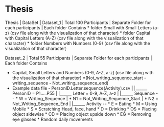 # Thesis
Thesis
  |
DataSet
  |
Dataset_1 
  |
Total 100 Participants 
  |
Separate Folder for each participants 
     |
 Each folder Contains
    * folder Small with Small Letters (a-z) (csv file along with the visualization of that character)
    * folder Capital with Capital Letters (A-Z) (csv file along with the visualization of that character)
    * folder Numbers with Numbers (0-9) (csv file along with the visualization of that character)



Dataset_2
  |
Total 55 Participants
   |
Separate Folder for each participants
     |
 Each folder Contains
   * Capital, Small Letters and Numbers (0-9, A-Z, a-z) (csv file along with the visualization of that character)
   *(Not_writing_sequence_start - writing_sequence - Not_writing_sequence_end)
   * Example data file - PersonID.Letter.sequence(Activity).csv
					      |
  					      |______ PersonID  = P1.....P55
					      |
  					      |______ Letter = 0-9, A-Z, a-z
					      |
  					      |______ Sequence -- * W = Writing_Sequence
					      |                   * N1 = Not_Writing_Sequence_Start 
					      |			  * N2 = Not_Writing_Sequence_End
					      |
  					      |______ Activity -- * E = Eating
								  * M = Using Mobile
								  * S = Scratching Head, face, hand
								  * D = Drinking
 								  * OS = Placing object sidewise
								  * OD = Placing object upside down
								  * EG = Removing eye glasses
								  * Random daily movements
